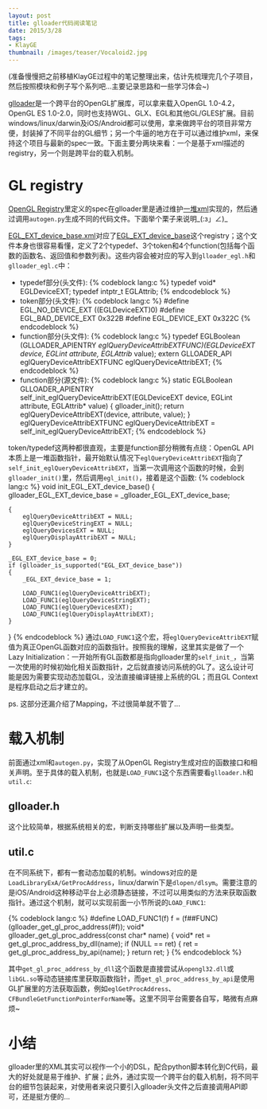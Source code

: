 ```yaml
---
layout: post
title: glloader代码阅读笔记
date: 2015/3/28
tags:
- KlayGE
thumbnail: /images/teaser/Vocaloid2.jpg
---
```


(准备慢慢把之前移植KlayGE过程中的笔记整理出来，估计先梳理完几个子项目，然后按照模块和例子写个系列吧...主要记录思路和一些学习体会~)

[glloader](http://www.klayge.org/category/klayge/glloader/)是一个跨平台的OpenGL扩展库，可以拿来载入OpenGL 1.0-4.2，OpenGL ES 1.0-2.0，同时也支持WGL、GLX、EGL和其他GL/GLES扩展。目前windows/linux/darwin及iOS/Android都可以使用，拿来做跨平台的项目非常方便，封装掉了不同平台的GL细节；另一个牛逼的地方在于可以通过维护xml，来保持这个项目与最新的spec一致。下面主要分两块来看：一个是基于xml描述的registry，另一个则是跨平台的载入机制。

<!--more-->

# GL registry

[OpenGL Registry](https://www.opengl.org/registry/)里定义的spec在glloader里是通过维护[一堆xml](https://github.com/gongminmin/KlayGE/tree/master/glloader/xml)实现的，然后通过调用`autogen.py`生成不同的代码文件。下面举个栗子来说明\_(:з」∠)\_

[EGL_EXT_device_base.xml](https://github.com/gongminmin/KlayGE/blob/master/glloader/xml/EGL_EXT_device_base.xml)对应了[EGL_EXT_device_base](https://www.khronos.org/registry/egl/extensions/EXT/EGL_EXT_device_base.txt)这个registry；这个文件本身也很容易看懂，定义了2个typedef、3个token和4个function(包括每个函数的函数名、返回值和参数列表)。这些内容会被对应的写入到`glloader_egl.h`和`glloader_egl.c`中：

- typedef部分(头文件):
{% codeblock lang:c %}
typedef void* EGLDeviceEXT;
typedef intptr_t EGLAttrib;
{% endcodeblock %}
- token部分(头文件):
{% codeblock lang:c %}
#define EGL_NO_DEVICE_EXT ((EGLDeviceEXT)0)
#define EGL_BAD_DEVICE_EXT 0x322B
#define EGL_DEVICE_EXT 0x322C
{% endcodeblock %}
- function部分(头文件):
{% codeblock lang:c %}
typedef EGLBoolean (GLLOADER_APIENTRY *eglQueryDeviceAttribEXTFUNC)(EGLDeviceEXT device, EGLint attribute, EGLAttrib* value);
extern GLLOADER_API eglQueryDeviceAttribEXTFUNC eglQueryDeviceAttribEXT;
{% endcodeblock %}
- function部分(源文件):
{% codeblock lang:c %}
static EGLBoolean GLLOADER_APIENTRY self_init_eglQueryDeviceAttribEXT(EGLDeviceEXT device, EGLint attribute, EGLAttrib* value)
{
	glloader_init();
	return eglQueryDeviceAttribEXT(device, attribute, value);
}
eglQueryDeviceAttribEXTFUNC eglQueryDeviceAttribEXT = self_init_eglQueryDeviceAttribEXT;
{% endcodeblock %}

token/typedef这两种都很直观，主要是function部分稍微有点绕：OpenGL API本质上是一堆函数指针，最开始默认情况下`eglQueryDeviceAttribEXT`指向了`self_init_eglQueryDeviceAttribEXT`，当第一次调用这个函数的时候，会到`glloader_init()`里，然后调用`egl_init()`，接着是这个函数:
{% codeblock lang:c %}
void init_EGL_EXT_device_base()
{
	glloader_EGL_EXT_device_base = _glloader_EGL_EXT_device_base;

	{
		eglQueryDeviceAttribEXT = NULL;
		eglQueryDeviceStringEXT = NULL;
		eglQueryDevicesEXT = NULL;
		eglQueryDisplayAttribEXT = NULL;
	}

	_EGL_EXT_device_base = 0;
	if (glloader_is_supported("EGL_EXT_device_base"))
	{
		_EGL_EXT_device_base = 1;

		LOAD_FUNC1(eglQueryDeviceAttribEXT);
		LOAD_FUNC1(eglQueryDeviceStringEXT);
		LOAD_FUNC1(eglQueryDevicesEXT);
		LOAD_FUNC1(eglQueryDisplayAttribEXT);
	}
}
{% endcodeblock %}
通过`LOAD_FUNC1`这个宏，将`eglQueryDeviceAttribEXT`赋值为真正OpenGL函数对应的函数指针。按照我的理解，这里其实是做了一个Lazy Initialization：一开始所有GL函数都是指向glloader里的`self_init_`，当第一次使用的时候初始化相关函数指针，之后就直接访问系统的GL了。这么设计可能是因为需要实现动态加载GL，没法直接编译链接上系统的GL；而且GL Context是程序启动之后才建立的。

ps. 这部分还漏介绍了Mapping，不过很简单就不管了...

# 载入机制

前面通过xml和`autogen.py`，实现了从OpenGL Registry生成对应的函数接口和相关声明。至于具体的载入机制，也就是`LOAD_FUNC1`这个东西需要看`glloader.h`和`util.c`:

## glloader.h

这个比较简单，根据系统相关的宏，判断支持哪些扩展以及声明一些类型。

## util.c

在不同系统下，都有一套动态加载的机制。windows对应的是`LoadLibraryExA/GetProcAddress`，linux/darwin下是`dlopen/dlsym`。需要注意的是iOS/Android这种移动平台上必须静态链接，不过可以用类似的方法来获取函数指针。通过这个机制，就可以实现前面一小节所说的`LOAD_FUNC1`:

{% codeblock lang:c %}
#define LOAD_FUNC1(f) f = (f##FUNC)(glloader_get_gl_proc_address(#f));
void* glloader_get_gl_proc_address(const char* name)
{
	void* ret = get_gl_proc_address_by_dll(name);
	if (NULL == ret)
	{
		ret = get_gl_proc_address_by_api(name);
	}
	return ret;
}
{% endcodeblock %}

其中`get_gl_proc_address_by_dll`这个函数是直接尝试从`opengl32.dll`或`libGL.so`等动态链接库里获取函数指针，而`get_gl_proc_address_by_api`是使用GL扩展里的方法获取函数，例如`eglGetProcAddress`、`CFBundleGetFunctionPointerForName`等。这里不同平台需要各自写，略微有点麻烦~

# 小结

glloader里的XML其实可以视作一个小的DSL，配合python脚本转化到C代码，最大的好处就是易于维护、扩展；此外，通过实现一个跨平台的载入机制，将不同平台的细节包装起来，对使用者来说只要引入glloader头文件之后直接调用API即可，还是挺方便的...